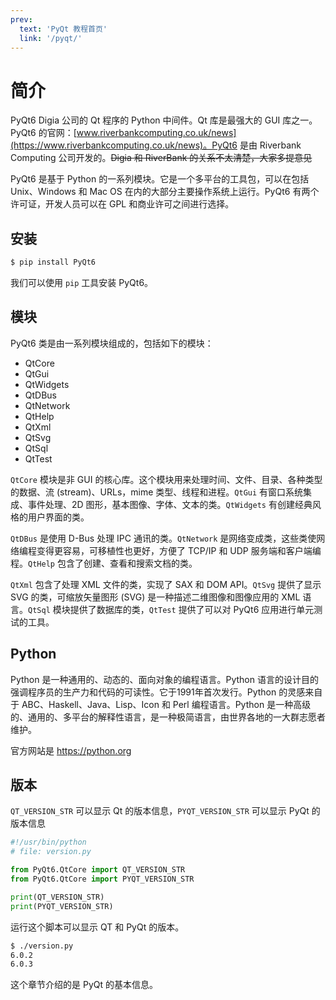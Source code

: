 ```yaml
---
prev:
  text: 'PyQt 教程首页'
  link: '/pyqt/'
---
```

# 简介

PyQt6 Digia 公司的 Qt 程序的 Python 中间件。Qt 库是最强大的 GUI 库之一。PyQt6 的官网：[www.riverbankcomputing.co.uk/news](https://www.riverbankcomputing.co.uk/news)。PyQt6 是由 Riverbank Computing 公司开发的。~~Digia 和 RiverBank 的关系不太清楚，大家多提意见~~

PyQt6 是基于 Python 的一系列模块。它是一个多平台的工具包，可以在包括 Unix、Windows 和 Mac OS 在内的大部分主要操作系统上运行。PyQt6 有两个许可证，开发人员可以在 GPL 和商业许可之间进行选择。

## 安装
```sh
$ pip install PyQt6
```
我们可以使用 `pip` 工具安装 PyQt6。

## 模块
PyQt6 类是由一系列模块组成的，包括如下的模块：

- QtCore
- QtGui
- QtWidgets
- QtDBus
- QtNetwork
- QtHelp
- QtXml
- QtSvg
- QtSql
- QtTest

`QtCore` 模块是非 GUI 的核心库。这个模块用来处理时间、文件、目录、各种类型的数据、流 (stream)、URLs，mime 类型、线程和进程。`QtGui` 有窗口系统集成、事件处理、2D 图形，基本图像、字体、文本的类。`QtWidgets` 有创建经典风格的用户界面的类。

`QtDBus` 是使用 D-Bus 处理 IPC 通讯的类。`QtNetwork` 是网络变成类，这些类使网络编程变得更容易，可移植性也更好，方便了 TCP/IP 和 UDP 服务端和客户端编程。`QtHelp` 包含了创建、查看和搜索文档的类。

`QtXml` 包含了处理 XML 文件的类，实现了 SAX 和 DOM API。`QtSvg` 提供了显示 SVG 的类，可缩放矢量图形 (SVG) 是一种描述二维图像和图像应用的 XML 语言。`QtSql` 模块提供了数据库的类，`QtTest` 提供了可以对 PyQt6 应用进行单元测试的工具。

## Python

Python 是一种通用的、动态的、面向对象的编程语言。Python 语言的设计目的强调程序员的生产力和代码的可读性。它于1991年首次发行。Python 的灵感来自于 ABC、Haskell、Java、Lisp、Icon 和 Perl 编程语言。Python 是一种高级的、通用的、多平台的解释性语言，是一种极简语言，由世界各地的一大群志愿者维护。

官方网站是 https://python.org

## 版本
`QT_VERSION_STR` 可以显示 Qt 的版本信息，`PYQT_VERSION_STR` 可以显示 PyQt 的版本信息

``` python
#!/usr/bin/python
# file: version.py

from PyQt6.QtCore import QT_VERSION_STR
from PyQt6.QtCore import PYQT_VERSION_STR

print(QT_VERSION_STR)
print(PYQT_VERSION_STR)
```
运行这个脚本可以显示 QT 和 PyQt 的版本。

``` sh
$ ./version.py 
6.0.2
6.0.3
```
这个章节介绍的是 PyQt 的基本信息。

